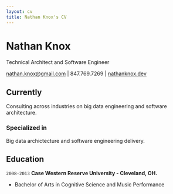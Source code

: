 ```yaml
---
layout: cv
title: Nathan Knox's CV
---
```

# Nathan Knox
Technical Architect and Software Engineer

<div id="webaddress">
<a href="nathan.knox@gmail.com">nathan.knox@gmail.com</a>
| 847.769.7269
| <a href="https://nathanknox.dev">nathanknox.dev</a>
</div>


## Currently

Consulting across industries on big data engineering and software architecture.

### Specialized in

Big data archictecture and software engineering delivery.

## Education

`2008-2013`
__Case Western Reserve University - Cleveland, OH.__
- Bachelor of Arts in Cognitive Science and Music Performance

<!-- ### Footer

Last updated: April 2019 -->


